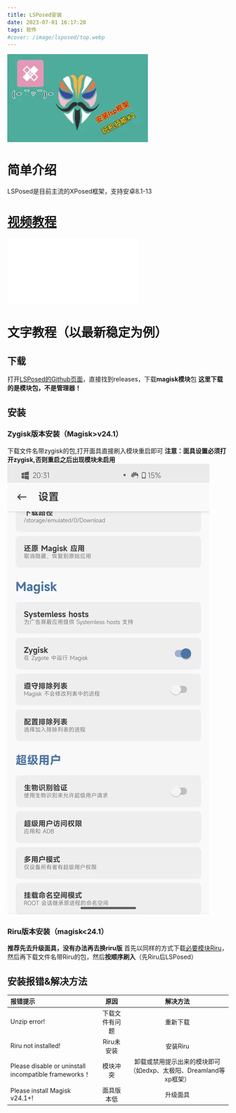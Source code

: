 ```yaml
---
title: LSPosed安装
date: 2023-07-01 16:17:20
tags: 软件
#cover: /image/lsposed/top.webp
---
```

![](/image/lsposed/top.webp)
# 简单介绍
LSPosed是目前主流的XPosed框架，支持安卓8.1-13
# [视频教程](https://www.bilibili.com/video/BV13B4y1x7rh)
<iframe src="//player.bilibili.com/player.html?aid=685579245&bvid=BV1dU4y1S7AY&cid=763587977&page=1" scrolling="yes" border="0" frameborder="no" framespacing="0" allowfullscreen="true"> </iframe>

# 文字教程（以最新稳定为例）
## 下载
打开[LSPosed的Github页面](https://github.com/LSPosed/LSPosed/)，直接找到releases，下载**magisk模块**包
**这里下载的是模块包，不是管理器！**
## 安装
### Zygisk版本安装（Magisk>v24.1）
下载文件名带zygisk的包,打开面具直接刷入模块重启即可
**注意：面具设置必须打开zygisk,否则重启之后出现模块未启用**
![](/image/lsposed/1.jpg)

### Riru版本安装（magisk<24.1）
**推荐先去升级面具，没有办法再去换riru版**
首先以同样的方式下载[必要模块Riru](https://github.com/RikkaApps/Riru/)，然后再下载文件名带Riru的包，然后**按顺序刷入**（先Riru后LSPosed）

## 安装报错&解决方法

|报错提示|原因|解决方法|
|:---|:---:|:---:|
|Unzip error!|下载文件有问题|重新下载|
|Riru not installed!|Riru未安装|安装Riru|
|Please disable or uninstall incompatible frameworks！|模块冲突|卸载或禁用提示出来的模块即可（如edxp、太极阳、Dreamland等xp框架）|
|Please install Magisk v24.1+!|面具版本低|升级面具|

